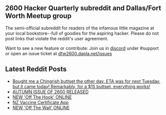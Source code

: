 ## 2600 Hacker Quarterly subreddit and Dallas/Fort Worth Meetup group
The semi-official subreddit for readers of the infamous little magazine at your local bookstore--full of goodies for the aspiring hacker. Please do not post links that violate the reddit's user agreement.

Want to see a new feature or contribute: 
Join us in [discord](https://dfw2600.dapla.net/chat) under #support or open an issue ticket at [dfw2600.dapla.net/issues](https://dfw2600.dapla.net/issues)

## Latest Reddit Posts
<!-- BLOG-POST-LIST:START -->
- [Bought me a Chingrish buttset the other day. ETA was for next Tuesday, but it came today! Remarkably, for a $15 buttset, everything works!](https://www.reddit.com/r/2600/comments/r8uywg/bought_me_a_chingrish_buttset_the_other_day_eta/)
- [AUTUMN ISSUE OF 2600 RELEASED](https://2600.com/content/autumn-issue-2600-released-6)
- [NEW 'Off The Hook' ONLINE](https://2600.com/hook/01-12-2021)
- [NZ Vaccine Certificate App](https://www.reddit.com/r/2600/comments/r66p7j/nz_vaccine_certificate_app/)
- [NEW 'Off The Wall' ONLINE](https://2600.com/wall/30-11-2021)
<!-- BLOG-POST-LIST:END -->
